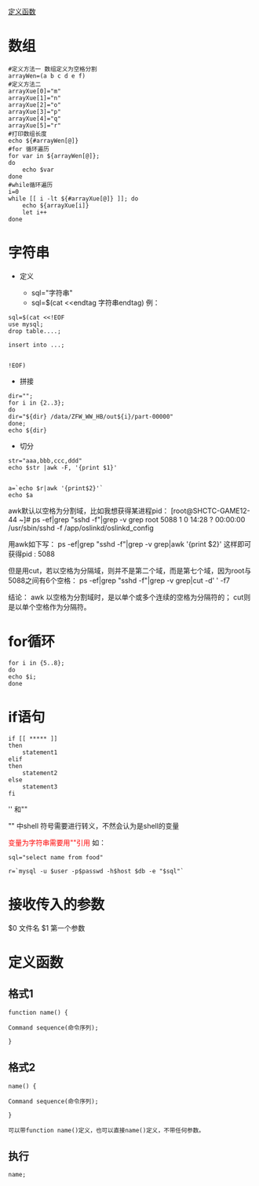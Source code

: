 [定义函数](#func)

# 数组
```
#定义方法一 数组定义为空格分割
arrayWen=(a b c d e f)
#定义方法二
arrayXue[0]="m"
arrayXue[1]="n"
arrayXue[2]="o"
arrayXue[3]="p"
arrayXue[4]="q"
arrayXue[5]="r"
#打印数组长度
echo ${#arrayWen[@]}
#for 循环遍历 
for var in ${arrayWen[@]};
do
    echo $var
done
#while循环遍历
i=0
while [[ i -lt ${#arrayXue[@]} ]]; do
    echo ${arrayXue[i]}
    let i++
done
```

# 字符串

* 定义

    * sql="字符串"
    * sql=$(cat <<endtag 字符串endtag)
例：
```
sql=$(cat <<!EOF
use mysql;
drop table....;

insert into ...;
 

!EOF)  
```


*  拼接
```
dir="";
for i in {2..3};
do
dir="${dir} /data/ZFW_WW_HB/out${i}/part-00000"
done;
echo ${dir}
```

* 切分
```
str="aaa,bbb,ccc,ddd"
echo $str |awk -F, '{print $1}' 


```

```
a=`echo $r|awk '{print$2}'`
echo $a
```

awk默认以空格为分割域，比如我想获得某进程pid：
[root@SHCTC-GAME12-44 ~]# ps -ef|grep "sshd -f"|grep -v grep
root      5088     1  0 14:28 ?        00:00:00 /usr/sbin/sshd -f /app/oslinkd/oslinkd_config

用awk如下写：
ps -ef|grep "sshd -f"|grep -v grep|awk '{print $2}'
这样即可获得pid : 5088  

但是用cut，若以空格为分隔域，则并不是第二个域，而是第七个域，因为root与5088之间有6个空格：
ps -ef|grep "sshd -f"|grep -v grep|cut -d' ' -f7

结论：
awk 以空格为分割域时，是以单个或多个连续的空格为分隔符的；
cut则是以单个空格作为分隔符。



# for循环


```
for i in {5..8};
do
echo $i;
done
```




# if语句

```
if [[ ***** ]]
then
    statement1
elif
then
    statement2
else
    statement3
fi
```


'' 和""

"" 中shell 符号需要进行转义，不然会认为是shell的变量

<font color=red>变量为字符串需要用""引用</font>
如：
```
sql="select name from food"

r=`mysql -u $user -p$passwd -h$host $db -e "$sql"`
```


# 接收传入的参数

$0 文件名
$1 第一个参数



# <span id="func">定义函数</span>

## 格式1

```
function name() {

Command sequence(命令序列);

}
```
## 格式2
```
name() {

Command sequence(命令序列);

}

可以带function name()定义，也可以直接name()定义，不带任何参数。
```
## 执行
```
name;
```